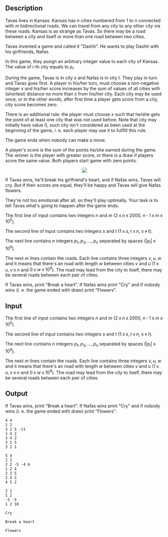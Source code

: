 ## Description

<div><p>Tavas lives in Kansas. Kansas has <span class="tex-span"><i>n</i></span> cities numbered from 1 to <span class="tex-span"><i>n</i></span> connected with <span class="tex-span"><i>m</i></span> bidirectional roads. We can travel from any city to any other city via these roads. Kansas is as strange as Tavas. So there may be a road between a city and itself or more than one road between two cities.</p><p>Tavas invented a game and called it "Dashti". He wants to play Dashti with his girlfriends, Nafas.</p><p>In this game, they assign an arbitrary integer value to each city of Kansas. The value of <span class="tex-span"><i>i</i></span>-th city equals to <span class="tex-span"><i>p</i><sub class="lower-index"><i>i</i></sub></span>.</p><p>During the game, Tavas is in city <span class="tex-span"><i>s</i></span> and Nafas is in city <span class="tex-span"><i>t</i></span>. They play in turn and Tavas goes first. A player in his/her turn, must choose a non-negative integer <span class="tex-span"><i>x</i></span> and his/her score increases by the sum of values of all cities with (shortest) distance no more than <span class="tex-span"><i>x</i></span> from his/her city. Each city may be used once, or in the other words, after first time a player gets score from a city, city score becomes zero.</p><p>There is an additional rule: the player must choose <span class="tex-span"><i>x</i></span> such that he/she gets the point of at least one city that was not used before. Note that city may initially have value 0, such city isn't considered as been used at the beginning of the game, i. e. each player may use it to fullfill this rule.</p><p>The game ends when nobody can make a move.</p><p>A player's score is the sum of the points he/she earned during the game. The winner is the player with greater score, or there is a draw if players score the same value. Both players start game with zero points.</p><center> <img class="tex-graphics" src="file://fU77rQp0.png" style="max-width: 100.0%;max-height: 100.0%;"> </center><p>If Tavas wins, he'll break his girlfriend's heart, and if Nafas wins, Tavas will cry. But if their scores are equal, they'll be happy and Tavas will give Nafas flowers.</p><p>They're not too emotional after all, so they'll play optimally. Your task is to tell Tavas what's going to happen after the game ends.</p></div><div class="input-specification"><p>The first line of input contains two integers <span class="tex-span"><i>n</i></span> and <span class="tex-span"><i>m</i></span> (<span class="tex-span">2 ≤ <i>n</i> ≤ 2000</span>, <span class="tex-span"><i>n</i> - 1 ≤ <i>m</i> ≤ 10<sup class="upper-index">5</sup></span>).</p><p>The second line of input contains two integers <span class="tex-span"><i>s</i></span> and <span class="tex-span"><i>t</i></span> (<span class="tex-span">1 ≤ <i>s</i>, <i>t</i> ≤ <i>n</i></span>, <span class="tex-span"><i>s</i> ≠ <i>t</i></span>).</p><p>The next line contains <span class="tex-span"><i>n</i></span> integers <span class="tex-span"><i>p</i><sub class="lower-index">1</sub>, <i>p</i><sub class="lower-index">2</sub>, ..., <i>p</i><sub class="lower-index"><i>n</i></sub></span> separated by spaces (<span class="tex-span">|<i>p</i><sub class="lower-index"><i>i</i></sub>| ≤ 10<sup class="upper-index">9</sup></span>).</p><p>The next <span class="tex-span"><i>m</i></span> lines contain the roads. Each line contains three integers <span class="tex-span"><i>v</i>, <i>u</i>, <i>w</i></span> and it means that there's an road with length <span class="tex-span"><i>w</i></span> between cities <span class="tex-span"><i>v</i></span> and <span class="tex-span"><i>u</i></span> (<span class="tex-span">1 ≤ <i>u</i>, <i>v</i> ≤ <i>n</i></span> and <span class="tex-span">0 ≤ <i>w</i> ≤ 10<sup class="upper-index">9</sup></span>). The road may lead from the city to itself, there may be several roads between each pair of cities.</p></div><div class="output-specification"><p>If Tavas wins, print "<span class="tex-font-style-tt">Break a heart</span>". If Nafas wins print "<span class="tex-font-style-tt">Cry</span>" and if nobody wins (i. e. the game ended with draw) print "<span class="tex-font-style-tt">Flowers</span>".</p></div>

## Input

<p>The first line of input contains two integers <span class="tex-span"><i>n</i></span> and <span class="tex-span"><i>m</i></span> (<span class="tex-span">2 ≤ <i>n</i> ≤ 2000</span>, <span class="tex-span"><i>n</i> - 1 ≤ <i>m</i> ≤ 10<sup class="upper-index">5</sup></span>).</p><p>The second line of input contains two integers <span class="tex-span"><i>s</i></span> and <span class="tex-span"><i>t</i></span> (<span class="tex-span">1 ≤ <i>s</i>, <i>t</i> ≤ <i>n</i></span>, <span class="tex-span"><i>s</i> ≠ <i>t</i></span>).</p><p>The next line contains <span class="tex-span"><i>n</i></span> integers <span class="tex-span"><i>p</i><sub class="lower-index">1</sub>, <i>p</i><sub class="lower-index">2</sub>, ..., <i>p</i><sub class="lower-index"><i>n</i></sub></span> separated by spaces (<span class="tex-span">|<i>p</i><sub class="lower-index"><i>i</i></sub>| ≤ 10<sup class="upper-index">9</sup></span>).</p><p>The next <span class="tex-span"><i>m</i></span> lines contain the roads. Each line contains three integers <span class="tex-span"><i>v</i>, <i>u</i>, <i>w</i></span> and it means that there's an road with length <span class="tex-span"><i>w</i></span> between cities <span class="tex-span"><i>v</i></span> and <span class="tex-span"><i>u</i></span> (<span class="tex-span">1 ≤ <i>u</i>, <i>v</i> ≤ <i>n</i></span> and <span class="tex-span">0 ≤ <i>w</i> ≤ 10<sup class="upper-index">9</sup></span>). The road may lead from the city to itself, there may be several roads between each pair of cities.</p>

## Output

<p>If Tavas wins, print "<span class="tex-font-style-tt">Break a heart</span>". If Nafas wins print "<span class="tex-font-style-tt">Cry</span>" and if nobody wins (i. e. the game ended with draw) print "<span class="tex-font-style-tt">Flowers</span>".</p>





```input1
4 4
1 2
3 2 5 -11
1 4 2
3 4 2
3 1 5
3 2 1

```




```input2
5 4
1 2
2 2 -5 -4 6
1 2 4
2 3 5
2 4 2
4 5 2

```




```input3
2 1
1 2
-5 -5
1 2 10

```




```output1
Cry

```




```output2
Break a heart

```




```output3
Flowers

```


